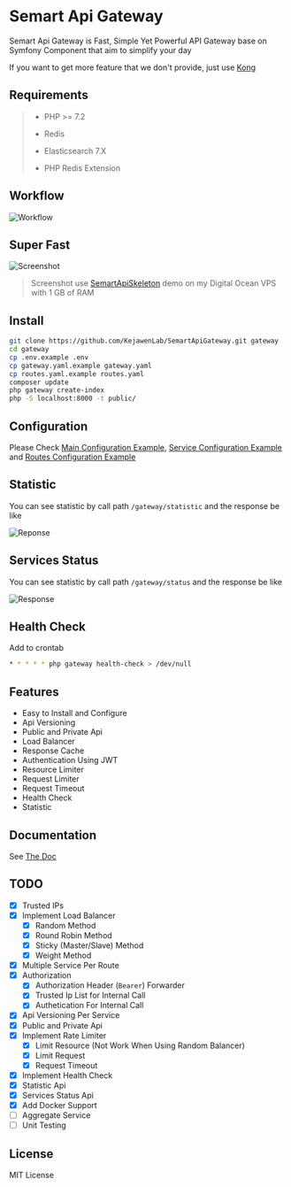 # Semart Api Gateway

Semart Api Gateway is Fast, Simple Yet Powerful API Gateway base on Symfony Component that aim to simplify your day

If you want to get more feature that we don't provide, just use [Kong](https://github.com/kong/kong)

## Requirements

>
> * PHP >= 7.2
>
> * Redis
>
> * Elasticsearch 7.X
>
> * PHP Redis Extension
>

## Workflow

![Workflow](flow.png)

## Super Fast

![Screenshot](response.png)

>
> Screenshot use [SemartApiSkeleton](https://github.com/KejawenLab/SemartApiSkeleton) demo on my Digital Ocean VPS with 1 GB of RAM
>

## Install

```bash
git clone https://github.com/KejawenLab/SemartApiGateway.git gateway
cd gateway
cp .env.example .env
cp gateway.yaml.example gateway.yaml
cp routes.yaml.example routes.yaml
composer update
php gateway create-index
php -S localhost:8000 -t public/
```

## Configuration

Please Check [Main Configuration Example](gateway.yaml.example), [Service Configuration Example](services.yaml.example) and [Routes Configuration Example](routes.yaml.example)

## Statistic

You can see statistic by call path `/gateway/statistic` and the response be like

![Reponse](statistic.png)

## Services Status

You can see statistic by call path `/gateway/status` and the response be like

![Response](status.png)

## Health Check

Add to crontab

```bash
* * * * * php gateway health-check > /dev/null
```

## Features

* Easy to Install and Configure
* Api Versioning
* Public and Private Api
* Load Balancer
* Response Cache
* Authentication Using JWT
* Resource Limiter
* Request Limiter
* Request Timeout
* Health Check
* Statistic

## Documentation

See [The Doc](doc.md)

## TODO

- [X] Trusted IPs
- [X] Implement Load Balancer
    - [X] Random Method 
    - [X] Round Robin Method
    - [X] Sticky (Master/Slave) Method
    - [X] Weight Method
- [X] Multiple Service Per Route
- [X] Authorization
    - [X] Authorization Header (`Bearer`) Forwarder
    - [X] Trusted Ip List for Internal Call
    - [X] Authetication For Internal Call
- [X] Api Versioning Per Service
- [X] Public and Private Api
- [X] Implement Rate Limiter
    - [X] Limit Resource (Not Work When Using Random Balancer)
    - [X] Limit Request
    - [X] Request Timeout
- [X] Implement Health Check
- [X] Statistic Api
- [X] Services Status Api
- [X] Add Docker Support
- [ ] Aggregate Service
- [ ] Unit Testing

## License

MIT License
